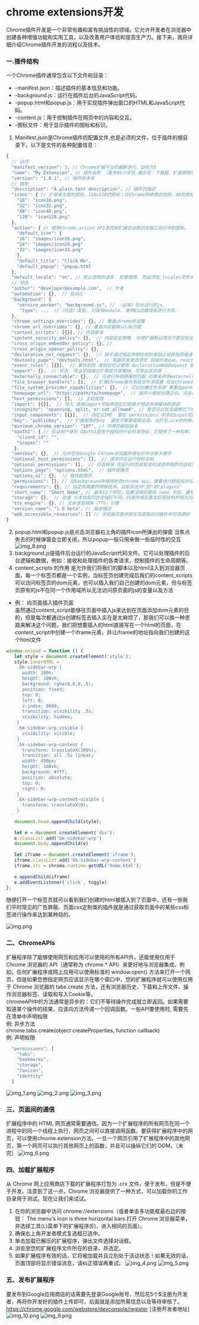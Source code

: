 # chrome extensions开发   
Chrome插件开发是一个非常有趣和富有挑战性的领域。它允许开发者在浏览器中创建各种增强功能和实用工具，以及改善用户体验和提高生产力。接下来，我将详细介绍Chrome插件开发的流程以及技术。

### 一.插件结构
一个Chrome插件通常包含以下文件和目录：   
* -manifest.json：描述插件的基本信息和功能。   
* -background.js：运行在插件后台的JavaScript代码。   
* -popup.html和popup.js：用于实现插件弹出窗口的HTML和JavaScript代码。   
* -content.js：用于控制插件在网页中的内容和交互。  
* -图标文件：用于显示插件的图标和标识。  

1. Manifest.json是Chrome插件的配置文件,也是必须的文件，位于插件的根目录下，以下是文件的各种配置信息：
```javascript
{
  // 必须
  "manifest_version": 3, // Chrome扩展平台的最新迭代，目前为3
  "name": "My Extension", // 插件名称 （最多45个字符 展示在：下载框、扩展管理界面、谷歌商城）
  "version": "1.0.1", // 插件版本号
  // 推荐
  "description": "A plain text description", // 插件的描述
  "icons": { // 扩展或主题的图标。128x128的图标；在Chrome网络商店使用。48的图标，在扩展程序管理页面（chrome://extensions）使用。16的图标，作为扩展页面的favicon使用。
    "16": "icon16.png",
    "32": "icon32.png",
    "48": "icon48.png",
    "128": "icon128.png"
  },
  "action": { // 使用chrome.action API来控制扩展在谷歌浏览器工具栏中的图标。
    "default_icon": {        
    "16": "images/icon16.png",   
    "24": "images/icon24.png"
    "32": "images/icon32.png"
    },
    "default_title": "Click Me",
    "default_popup": "popup.html
  },
  "default_locale": "en", // 默认使用的语言. 如果使用. 则必须在_locales文件夹下面包含对应版本的文件
  // 可选
  "author": "developer@example.com",  // 作者
  "automation": {},  // 自动化
  "background": {
    "service_worker": "background.js", // （必填）后台运行的js. 
     "type": ...  //（可选）类型. 可填写module. 使用ES的模块来进行书写.
  },
  "chrome_settings_overrides": {}, // 覆盖chrome的设置
  "chrome_url_overrides": {}, // 覆盖浏览器默认tab页面
  "content_scripts": [{}], // 内容脚本
  "content_security_policy": {},  // 内容安全策略  将使扩展默认情况下更加安全。
  "cross_origin_embedder_policy": {}, // 
  "cross_origin_opener_policy": {},
  "declarative_net_request": {},  // 用于通过指定声明性规则来阻止或修改网络请求(chrome 84以上版本支持)
  "devtools_page": "devtools.html",  // 拓展开发者选项页 前端开发vue、react都会用到插件，能显示对应的组件、数据等。是通过devtools_page来渲染
  "event_rules": [{}],  // 事件规则 改规则可以使用 declarativeWebRequest 阻止或者修改web 请求的规则等
  "export": {},  // 导出  导出字段指示扩展是共享模块，可导出其资源
  "externally_connectable": {},  // 可进行外部链接的匹配 如果未声明externally_connectable，则都可以连接。
  "file_browser_handlers": [],  // 扩展Chrome操作系统文件浏览器 仅在chrome操作系统中有效 需要在permissions中声明
  "file_system_provider_capabilities": {},  // 可以创建文件系统 需要在permissions中声明fileSystemProvide
  "homepage_url": "https://path/to/homepage",  // 插件小图标右键之后，点击插件名称的跳转页面
  "host_permissions": [],  // 主机权限
  "import": [{}],  // 导入 使用import字段声明它们依赖于特定共享模块的资源
  "incognito": "spanning, split, or not_allowed", // 是否可以在无痕模式下启用 三个值：spanning/ split/ not_allowed
  "input_components": [{}],  // 自定义IME  要在 permissions 中添加input权限
  "key": "publicKey",  // 扩展程序的key  通常不需要使用此值。当打包.crx的时候会自动设置的
  "minimum_chrome_version": "107", // 所需的最低版本
  "oauth2": { // 验证用户身份 OAuth2是用于授权的行业标准协议。它提供了一种机制，使用户可以在不共享用户名，密码和其他私有凭据的情况下，向Web和桌面应用程序授予对私有信息的访问权限。
    "client_id": "",
    "scopes": ""
   }, 
  "omnibox": {},  // 允许您在Google Chrome浏览器的地址栏中注册关键字
  "optional_host_permissions": [],  // 请求只在运行时的主机
  "optional_permissions": [],  // 可选权限 在运行时而非安装时请求声明的可选权限，因此用户可以理解为什么需要这些权限，并仅授予必要的权限。
  "options_page": "options.html",  // 插件配置页
  "options_ui": {},  // 插件配置页
  "permissions": [], // 在background中使用到的chrome api，需要进行授权后才可使用
  "requirements": {}, // 指定所需要的特殊技术。目前仅支持"3D"和"plugins"
  "short_name": "Short Name", // 最多12个字符，如果没填则使用 name 字段，通常用于没有足够空间展示全名的地方（展示在应用启动页面、新tab页面）
  "storage": {},  // 存储 与本地和同步存储区不同，托管存储区要求将其结构声明为JSON结构。
  "tts_engine": {}, // 文本语音转换（TTS）引擎
  "version_name": "1.0 beta", // 版本描述
  "web_accessible_resources": [] // 浏览器页面中是无法直接访问插件中的资源的 需要将需要访问的资源列表配置到web_accessible_resources中才能够进行访问
}
```
2. popup.html和popup.js是点击浏览器右上角的插件icon所弹出的弹窗 当焦点失去的时候弹窗会立即关闭，所以popup一般只用来做一些临时性的交互
![img_8.png](img_8.png)
3. background.js是插件后台运行的JavaScript代码文件。它可以处理插件的后台逻辑和数据，例如：接收和处理插件的各类请求，控制插件的生命周期等。   
4. content_scripts 的作用 是允许我们将我们的脚本以及html注入到浏览器页面，每一个标签页都是一个实例，当标签页创建完成后我们的content_scripts可以访问标签页的dom元素，也可以插入我们自己创建的dom元素，但与标签页原有的js不在同一个作用域所以无法访问原页面的js的变量以及方法   
+ 例： 向页面插入插件页面   
虽然通过content_script能够往页面中插入js来达到在页面添加dom元素的目的，但是每次都通过js创建标签去插入实在是太麻烦了，那我们可以换一种思路来解决这个问题，我们把想要插入的html直接写在一个html的页面，在content_script中创建一个iframe元素，并让iframe的地址指向我们创建的这个html文件
```javascript
window.onload = function () {
   let style = document.createElement('style');
   style.innerHTML = `
    .bk-sidebar-wrp {
      width: 100%;
      height: 100vh;
      background: rgba(0,0,0,.5);
      position: fixed;
      top: 0;
      left: 0;
      z-index: 9999;
      transition: visibility .5s;
      visibility: hidden;
    }
    .bk-sidebar-wrp.visible {
      visibility: visible;
    }
    .bk-sidebar-wrp-content {
      transform: translateX(100%);
      transition: all .5s linear;
      width: 450px;
      height: 100vh;
      background: #fff;
      position: absolute;
      top: 0;
      right: 0;
    }
    .bk-sidebar-wrp-content-visible {
      transform: translateX(0);
    }
  `
   document.head.appendChild(style);
   
   let e = document.createElement('div');
   e.classList.add('bk-sidebar-wrp')
   document.body.appendChild(e)
   
   let iframe = document.createElement('iframe');
   iframe.classList.add('bk-sidebar-wrp-content')
   iframe.src = chrome.runtime.getURL('home.html');
   
   e.appendChild(iframe)
   e.addEventListener('click', toggle)
};
```
随便打开一个标签页就可以看到我们创建的html被插入到了页面中。还有一些我们平时常见的广告屏蔽、页面css定制类的插件就是通过获取页面中的某些css标签进行操作来达到某种目的。

![img.png](img.png)

### 二、ChromeAPIs
扩展程序除了能够使用网页和应用可以使用的所有API外，还能使用仅用于 Chrome 浏览器的 API（通常称为 chrome.* API）来更好地与浏览器集成。例如，任何扩展程序或网上应用可以使用标准的 window.open() 方法来打开一个网页，但是如果您想指定网页应该显示在哪个窗口中，您的扩展程序就可以使用仅用于 Chrome 浏览器的 tabs.create 方法，还有浏览器历史、下载和上传文件、操作浏览器标签、读取和写入Cookie等。   
chromeAPI中的方法通常是异步的：它们不等待操作完成就立即返回。如果需要知道某个操作的结果，应该向方法传递一个回调函数。一些API要使用时, 需要先在清单中声明权限   
例: 异步方法   
chrome.tabs.create(object createProperties, function callback)   
例: 声明权限
```javascript
  "permissions": [
    "tabs",
    "bookmarks",
    "storage",
    "favicon",
    "identity"
  ]
```

![img_1.png](img_1.png)
![img_2.png](img_2.png)
![img_3.png](img_3.png)
### 三、页面间的通信
扩展程序中的 HTML 网页通常需要通信。因为一个扩展程序的所有网页在同一个进程中的同一个线程上执行，网页之间可以直接调用函数。要获得扩展程序中的网页，可以使用chrome.extension方法。一旦一个网页引用了扩展程序中的其他网页，第一个网页可以执行其他网页上的函数，并且可以操纵它们的 DOM。（未完）
![img_6.png](img_6.png)
### 四、加载扩展程序
从 Chrome 网上应用商店下载的扩展程序打包为 .crx 文件，便于发布，但是不便于开发。注意到了这一点，Chrome 浏览器提供了一种方式，可以加载你的工作目录用于测试。现在让我们来试试。
1. 在你的浏览器中访问 chrome://extensions（或者单击多功能框最右边的按钮： The menu's icon is three horizontal bars.打开 Chrome 浏览器菜单，并选择工具(L)菜单下的扩展程序(E)，进入相同的页面）。
2. 确保右上角开发者模式复选框已选中。
3. 单击加载已解压的扩展程序，弹出文件选择对话框。
4. 浏览至您的扩展程序文件所在的目录，并选定。
5. 如果扩展程序有效的话，它将被加载并且立刻处于活动状态！如果无效的话，页面顶部将显示错误消息，请纠正错误再重试。
![img_4.png](img_4.png)
![img_5.png](img_5.png)
### 五、发布扩展程序
要发布到Google应用商店的话需要先登录Google账号，然后花5个$注册为开发者，再将你开发好的插件上传即可，后面就是添加所需信息以及等待审核了。
https://chrome.google.com/webstore/devconsole/register [注册开发者地址]
![img_10.png](img_10.png)
![img_9.png](img_9.png)

